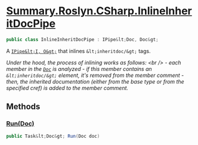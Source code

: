 # [Summary.Roslyn.CSharp.InlineInheritDocPipe](../src/Plugins/Roslyn/CSharp/InlineInheritDocPipe.cs#L18)
```cs
public class InlineInheritDocPipe : IPipe&lt;Doc, Doc&gt;
```

A [`IPipe&lt;I, O&gt;`](./Summary.Pipes.IPipe{I,O}.md) that inlines `&lt;inheritdoc/&gt;` tags.

_Under the hood, the process of inlining works as follows:_
_&lt;br /&gt;_
_- each member in the [`Doc`](./Summary.Doc.md) is analyzed_
_- if this member contains an `&lt;inheritdoc/&gt;` element, it's removed from the member comment_
_- then, the inherited documentation (either from the base type or from the specified cref) is added to the member comment._

## Methods
### [Run(Doc)](../src/Plugins/Roslyn/CSharp/InlineInheritDocPipe.cs#L20)
```cs
public Task&lt;Doc&gt; Run(Doc doc)
```

